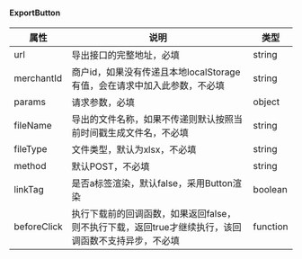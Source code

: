 #### ExportButton

|           属性     |说明                         |类型|
|----------------|-------------------------------|-----------------------------|
|url|导出接口的完整地址，必填            |string          |
|merchantId|商户id，如果没有传递且本地localStorage有值，会在请求中加入此参数，不必填           |string           |
|params|请求参数，必填           |object           |
|fileName|导出的文件名称，如果不传递则默认按照当前时间戳生成文件名，不必填|string|
|fileType|文件类型，默认为xlsx，不必填           |string           |
|method|默认POST，不必填|string|
|linkTag|是否a标签渲染，默认false，采用Button渲染|boolean|
|beforeClick|执行下载前的回调函数，如果返回false，则不执行下载，返回true才继续执行，该回调函数不支持异步，不必填|function|